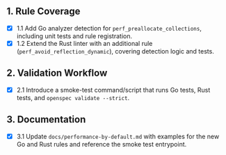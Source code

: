## 1. Rule Coverage
- [x] 1.1 Add Go analyzer detection for `perf_preallocate_collections`, including unit tests and rule registration.
- [x] 1.2 Extend the Rust linter with an additional rule (`perf_avoid_reflection_dynamic`), covering detection logic and tests.

## 2. Validation Workflow
- [x] 2.1 Introduce a smoke-test command/script that runs Go tests, Rust tests, and `openspec validate --strict`.

## 3. Documentation
- [x] 3.1 Update `docs/performance-by-default.md` with examples for the new Go and Rust rules and reference the smoke test entrypoint.

